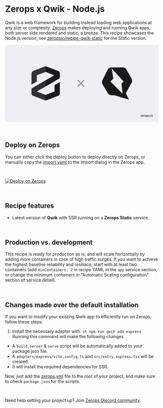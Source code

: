 # Zerops x Qwik - Node.js

Qwik is a web framework for building instead loading web applications at any size or complexity. [Zerops](https://zerops.io) makes deploying and running Qwik apps, both server side rendered and static, a breeze. This recipe showcases the Node.js version, see [zeropsio/recipe-qwik-static](https://github.com/zeropsio/recipe-qwik-static) for the Static version.

![qwik](https://github.com/zeropsio/recipe-shared-assets/blob/main/covers/svg/cover-qwik.svg)

<br/>

## Deploy on Zerops

You can either click the deploy button to deploy directly on Zerops, or manually copy the [import yaml](https://github.com/zeropsio/recipe-qwik-nodejs/blob/main/zerops-project-import.yml) to the import dialog in the Zerops app.

<br/>

[![Deploy on Zerops](https://github.com/zeropsio/recipe-shared-assets/blob/main/deploy-button/green/deploy-button.svg)](https://app.zerops.io/recipe/qwik-nodejs)

<br/>

## Recipe features

- Latest version of **Qwik** with SSR running on a **Zerops Static** service.

<br/>

## Production vs. development

This recipe is ready for production as is, and will scale horizontally by adding more containers in case of high traffic surges. If you want to achieve the highest baseline reliability and resiliace, start with at least two containers (add `minContainers: 2` in recipe YAML in the `app` service section, or change the minimum containers in "Automatic Scaling configuration" section of service detail).

<br/>

## Changes made over the default installation

If you want to modify your existing Qwik app to efficiently run on Zerops, follow these steps:

1. Install the necessary adapter with:
   `sh
    npm run qwik add express
    `
   Running this command will make the following changes

- A `build.server` & `serve` script will be automatically added to your package.json file.
- A `adapters/express/vite.config.ts` and `src/entry.express.tsx` will be created.
- It will install the required dependencies for SSR.

Now, just add the [zerops.yml](https://github.com/zeropsio/recipe-qwik-nodejs/blob/main/zerops.yml) file to the root of your project, and make sure to check `package.json` for the scripts.

<br/>

Need help setting your project up? Join [Zerops Discord community](https://discord.com/invite/WDvCZ54).

